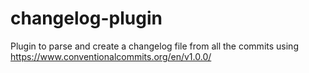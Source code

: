 # changelog-plugin
Plugin to parse and create a changelog file from all the commits using https://www.conventionalcommits.org/en/v1.0.0/
